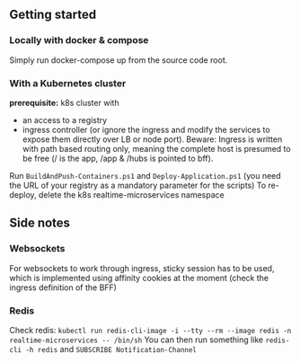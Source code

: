 ## Getting started

### Locally with docker & compose

Simply run docker-compose up from the source code root.

### With a Kubernetes cluster

**prerequisite:** 
k8s cluster with 
- an access to a registry
- ingress controller (or ignore the ingress and modify the services to expose them directly over LB or node port). Beware: Ingress is written with path based routing only, meaning the complete host is presumed to be free (/ is the app, /app & /hubs is pointed to bff).

Run `BuildAndPush-Containers.ps1` and `Deploy-Application.ps1` (you need the URL of your registry as a mandatory parameter for the scripts)
To re-deploy, delete the k8s realtime-microservices namespace


## Side notes

### Websockets

For websockets to work through ingress, sticky session has to be used, which is implemented using affinity cookies at the moment (check the ingress definition of the BFF) 

### Redis
Check redis: `kubectl run redis-cli-image -i --tty --rm --image redis -n realtime-microservices -- /bin/sh`
You can then run something like `redis-cli -h redis` and `SUBSCRIBE Notification-Channel`